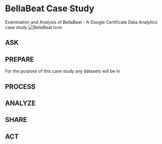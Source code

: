 # BellaBeat Case Study
Examination and Analysis of BellaBeat - A Google Certificate Data Analytics case study 
![BellaBeat Icon](https://github.com/karanewell/BellaBeatCaseStudy/assets/141681843/1056d2b8-dae2-4398-ba86-f5b36485cce9)

## ASK
## PREPARE
For the purpose of this case study any datasets will be in 
## PROCESS
## ANALYZE
## SHARE
## ACT
